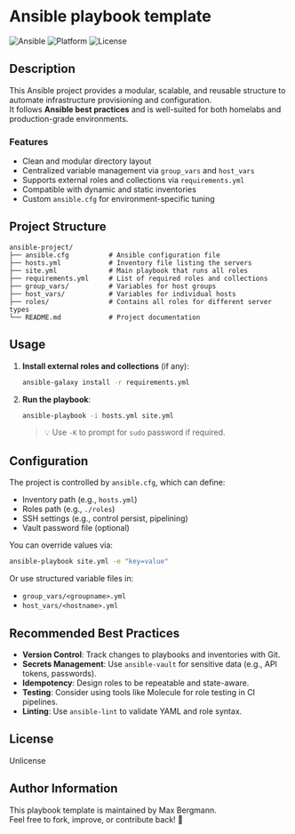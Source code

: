 # Ansible playbook template

![Ansible](https://img.shields.io/badge/ansible-playbook--template-blue)
![Platform](https://img.shields.io/badge/platform-Ubuntu-lightgrey)
![License](https://img.shields.io/badge/license-Unlicense-green)

## Description

This Ansible project provides a modular, scalable, and reusable structure to automate infrastructure provisioning and configuration.  
It follows **Ansible best practices** and is well-suited for both homelabs and production-grade environments.

### Features

- Clean and modular directory layout
- Centralized variable management via `group_vars` and `host_vars`
- Supports external roles and collections via `requirements.yml`
- Compatible with dynamic and static inventories
- Custom `ansible.cfg` for environment-specific tuning

## Project Structure

```
ansible-project/
├── ansible.cfg          # Ansible configuration file
├── hosts.yml            # Inventory file listing the servers
├── site.yml             # Main playbook that runs all roles
├── requirements.yml     # List of required roles and collections
├── group_vars/          # Variables for host groups
├── host_vars/           # Variables for individual hosts
├── roles/               # Contains all roles for different server types
└── README.md            # Project documentation
```

## Usage

1. **Install external roles and collections** (if any):

   ```bash
   ansible-galaxy install -r requirements.yml
   ```

2. **Run the playbook**:

   ```bash
   ansible-playbook -i hosts.yml site.yml
   ```

   > 💡 Use `-K` to prompt for `sudo` password if required.

## Configuration

The project is controlled by `ansible.cfg`, which can define:

- Inventory path (e.g., `hosts.yml`)
- Roles path (e.g., `./roles`)
- SSH settings (e.g., control persist, pipelining)
- Vault password file (optional)

You can override values via:

```bash
ansible-playbook site.yml -e "key=value"
```

Or use structured variable files in:

- `group_vars/<groupname>.yml`
- `host_vars/<hostname>.yml`

## Recommended Best Practices

- **Version Control**: Track changes to playbooks and inventories with Git.
- **Secrets Management**: Use `ansible-vault` for sensitive data (e.g., API tokens, passwords).
- **Idempotency**: Design roles to be repeatable and state-aware.
- **Testing**: Consider using tools like Molecule for role testing in CI pipelines.
- **Linting**: Use `ansible-lint` to validate YAML and role syntax.

## License

Unlicense

## Author Information

This playbook template is maintained by Max Bergmann.  
Feel free to fork, improve, or contribute back! 🚀

